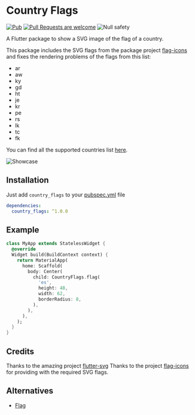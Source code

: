# Country Flags
[![Pub](https://img.shields.io/pub/v/country_flags.svg)](https://pub.dev/packages/country_flags)
[![Pull Requests are welcome](https://img.shields.io/badge/license-MIT-blue)](https://github.com/arturograu/country_flags/blob/master/LICENSE)
![Null safety](https://img.shields.io/badge/null%20safety-true-brightgreen)

A Flutter package to show a SVG image of the flag of a country.

This package includes the SVG flags from the package project [flag-icons](https://github.com/lipis/flag-icons) and fixes
the rendering problems of the flags from this list:
- ar
- aw
- ky
- gd
- ht
- je
- kr
- pe
- rs
- lk
- tc
- fk

You can find all the supported countries list [here](https://www.iban.com/country-codes).

![Showcase](https://i.imgur.com/eWDNlgA.gif)

## Installation

Just add `country_flags` to your [pubspec.yml](https://flutter.io/using-packages/) file

```yml
dependencies:
  country_flags: ^1.0.0
```

## Example

```dart
class MyApp extends StatelessWidget {
  @override
  Widget build(BuildContext context) {
    return MaterialApp(
      home: Scaffold(
        body: Center(
          child: CountryFlags.flag(
            'es',
            height: 48,
            width: 62,
            borderRadius: 8,
          ),
        ),
      ),
    );
  }
}
```

## Credits

Thanks to the amazing project [flutter-svg](https://github.com/dnfield/flutter_svg)
Thanks to the project [flag-icons](https://github.com/lipis/flag-icons) for providing with the required SVG flags.


## Alternatives

- [Flag](https://github.com/LunaGao/flag_flutter)
